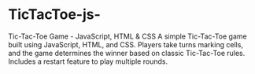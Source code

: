 # TicTacToe-js-
Tic-Tac-Toe Game - JavaScript, HTML &amp; CSS A simple Tic-Tac-Toe game built using JavaScript, HTML, and CSS. Players take turns marking cells, and the game determines the winner based on classic Tic-Tac-Toe rules. Includes a restart feature to play multiple rounds.
